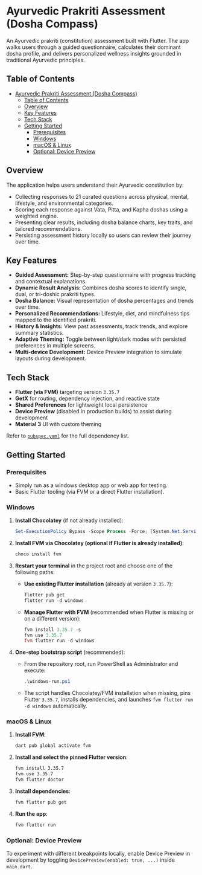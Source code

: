 # Ayurvedic Prakriti Assessment (Dosha Compass)

An Ayurvedic prakriti (constitution) assessment built with Flutter. The app walks users through a guided questionnaire, calculates their dominant dosha profile, and delivers personalized wellness insights grounded in traditional Ayurvedic principles.

## Table of Contents

- [Ayurvedic Prakriti Assessment (Dosha Compass)](#ayurvedic-prakriti-assessment-dosha-compass)
  - [Table of Contents](#table-of-contents)
  - [Overview](#overview)
  - [Key Features](#key-features)
  - [Tech Stack](#tech-stack)
  - [Getting Started](#getting-started)
    - [Prerequisites](#prerequisites)
    - [Windows](#windows)
    - [macOS \& Linux](#macos--linux)
    - [Optional: Device Preview](#optional-device-preview)

## Overview

The application helps users understand their Ayurvedic constitution by:

- Collecting responses to 21 curated questions across physical, mental, lifestyle, and environmental categories.
- Scoring each response against Vata, Pitta, and Kapha doshas using a weighted engine.
- Presenting clear results, including dosha balance charts, key traits, and tailored recommendations.
- Persisting assessment history locally so users can review their journey over time.

## Key Features

- **Guided Assessment:** Step-by-step questionnaire with progress tracking and contextual explanations.
- **Dynamic Result Analysis:** Combines dosha scores to identify single, dual, or tri-doshic prakriti types.
- **Dosha Balance:** Visual representation of dosha percentages and trends over time.
- **Personalized Recommendations:** Lifestyle, diet, and mindfulness tips mapped to the identified prakriti.
- **History & Insights:** View past assessments, track trends, and explore summary statistics.
- **Adaptive Theming:** Toggle between light/dark modes with persisted preferences in multiple screens.
- **Multi-device Development:** Device Preview integration to simulate layouts during development.

## Tech Stack

- **Flutter (via FVM)** targeting version `3.35.7`
- **GetX** for routing, dependency injection, and reactive state
- **Shared Preferences** for lightweight local persistence
- **Device Preview** (disabled in production builds) to assist during development
- **Material 3** UI with custom theming

Refer to [`pubspec.yaml`](pubspec.yaml) for the full dependency list.

## Getting Started

### Prerequisites

- Simply run as a windows desktop app or web app for testing.
- Basic Flutter tooling (via FVM or a direct Flutter installation).

### Windows

1. **Install Chocolatey** (if not already installed):
   ```powershell
   Set-ExecutionPolicy Bypass -Scope Process -Force; [System.Net.ServicePointManager]::SecurityProtocol = [System.Net.ServicePointManager]::SecurityProtocol -bor 3072; iex ((New-Object System.Net.WebClient).DownloadString('https://community.chocolatey.org/install.ps1'))
   ```

2. **Install FVM via Chocolatey (optional if Flutter is already installed)**:
   ```powershell
   choco install fvm
   ```

3. **Restart your terminal** in the project root and choose one of the following paths:

   - **Use existing Flutter installation** (already at version `3.35.7`):
     ```powershell
     flutter pub get
     flutter run -d windows
     ```

   - **Manage Flutter with FVM** (recommended when Flutter is missing or on a different version):
     ```powershell
     fvm install 3.35.7 -s
     fvm use 3.35.7
     fvm flutter run -d windows
     ```

4. **One-step bootstrap script** (recommended):
   - From the repository root, run PowerShell as Administrator and execute:
     ```powershell
     .\windows-run.ps1
     ```
   - The script handles Chocolatey/FVM installation when missing, pins Flutter `3.35.7`, installs dependencies, and launches `fvm flutter run -d windows` automatically.

### macOS & Linux

1. **Install FVM**:
   ```sh
   dart pub global activate fvm
   ```

2. **Install and select the pinned Flutter version**:
   ```sh
   fvm install 3.35.7
   fvm use 3.35.7
   fvm flutter doctor
   ```

3. **Install dependencies**:
   ```sh
   fvm flutter pub get
   ```

4. **Run the app**:
   ```sh
   fvm flutter run
   ```

### Optional: Device Preview

To experiment with different breakpoints locally, enable Device Preview in development by toggling `DevicePreview(enabled: true, ...)` inside `main.dart`.